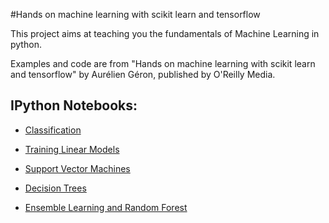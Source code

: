 #Hands on machine learning with scikit learn and tensorflow

This project aims at teaching you the fundamentals of Machine Learning in python.

Examples and code are from "Hands on machine learning with scikit learn and tensorflow" by Aurélien Géron, published by O'Reilly Media.

## IPython Notebooks:

- [Classification]()

- [Training Linear Models]()

- [Support Vector Machines]()

- [Decision Trees]()

- [Ensemble Learning and Random Forest]()